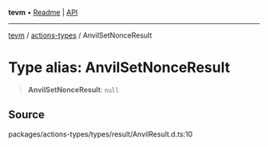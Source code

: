 **tevm** • [Readme](../../README.md) \| [API](../../modules.md)

***

[tevm](../../README.md) / [actions-types](../README.md) / AnvilSetNonceResult

# Type alias: AnvilSetNonceResult

> **AnvilSetNonceResult**: `null`

## Source

packages/actions-types/types/result/AnvilResult.d.ts:10
